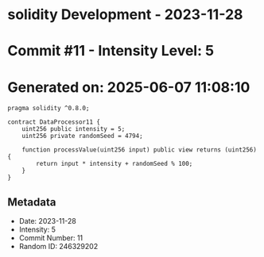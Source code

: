 ﻿# solidity Development - 2023-11-28
# Commit #11 - Intensity Level: 5
# Generated on: 2025-06-07 11:08:10
```solidity
pragma solidity ^0.8.0;

contract DataProcessor11 {
    uint256 public intensity = 5;
    uint256 private randomSeed = 4794;

    function processValue(uint256 input) public view returns (uint256) {
        return input * intensity + randomSeed % 100;
    }
}
```
## Metadata
- Date: 2023-11-28
- Intensity: 5
- Commit Number: 11
- Random ID: 246329202
